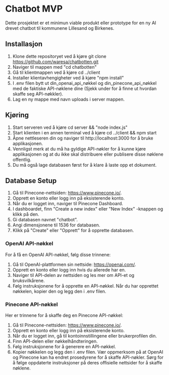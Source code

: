# Chatbot MVP
Dette prosjektet er et minimun viable produkt eller prototype for en ny AI drevet chatbot til kommunene Lillesand og Birkenes.

## Installasjon
1. Klone dette repositoryet ved å kjøre git clone https://github.com/waresa/chatbotten.git
2. Naviger til mappen med "cd chatbotten"
3. Gå til klientmappen ved å kjøre cd ../client
4. Installer klientavhengigheter ved å kjøre "npm install"
5. I .env filen bytt ut din_openai_api_nøkkel og din_pinecone_api_nøkkel med de faktiske API-nøklene dine (Sjekk under for å finne ut hvordan skaffe seg API-nøkkler).
6. Lag en ny mappe med navn uploads i server mappen.
## Kjøring
1. Start serveren ved å kjøre cd server && "node index.js"
2. Start klienten i en annen terminal ved å kjøre cd ../client && npm start
3. Åpne nettleseren din og naviger til http://localhost:3000 for å bruke applikasjonen.
4. Vennligst merk at du må ha gyldige API-nøkler for å kunne kjøre applikasjonen og at du ikke skal distribuere eller publisere disse nøklene offentlig.
5. Du må også lage databasen først for å klare å laste opp et dokument.
## Database Setup
1. Gå til Pinecone-nettsiden: https://www.pinecone.io/.
2. Opprett en konto eller logg inn på eksisterende konto.
3. Når du er logget inn, naviger til Pinecone Dashboard.
4. I dashboardet, finn "Create a new index" eller "New Index" -knappen og klikk på den.
5. Gi databasen navnet "chatbot".
6. Angi dimensjonene til 1536 for databasen.
7. Klikk på "Create" eller "Opprett" for å opprette databasen.
### OpenAI API-nøkkel
For å få en OpenAI API-nøkkel, følg disse trinnene:
1. Gå til OpenAI-plattformen sin nettside: https://openai.com/.
2. Opprett en konto eller logg inn hvis du allerede har en.
3. Naviger til API-delen av nettsiden og les mer om API-et og bruksvilkårene.
4. Følg instruksjonene for å opprette en API-nøkkel.
Når du har opprettet nøkkelen, kopier den og legg den i .env filen.
### Pinecone API-nøkkel
Her er trinnene for å skaffe deg en Pinecone API-nøkkel:
1. Gå til Pinecone-nettsiden: https://www.pinecone.io/.
2. Opprett en konto eller logg inn på eksisterende konto.
3. Når du er logget inn, gå til kontoinnstillingene eller brukerprofilen din.
4. Finn API-delen eller nøkkelhåndteringen.
5. Følg instruksjonene for å generere en API-nøkkel.
6. Kopier nøkkelen og legg den i .env filen.
Vær oppmerksom på at OpenAI og Pinecone kan ha endret prosedyrene for å skaffe API-nøkler. Sørg for å følge oppdaterte instruksjoner på deres offisielle nettsider for å skaffe nøklene.
